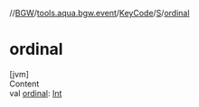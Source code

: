 //[BGW](../../../../index.md)/[tools.aqua.bgw.event](../../index.md)/[KeyCode](../index.md)/[S](index.md)/[ordinal](ordinal.md)



# ordinal  
[jvm]  
Content  
val [ordinal](ordinal.md): [Int](https://kotlinlang.org/api/latest/jvm/stdlib/kotlin/-int/index.html)  



